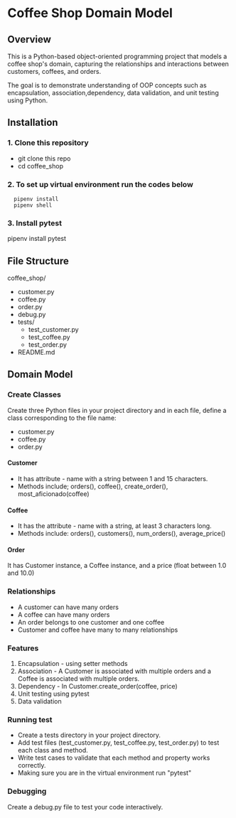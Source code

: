 # Coffee Shop Domain Model
## Overview
This is a Python-based object-oriented programming project that models a coffee shop's domain, capturing the relationships and interactions between customers, coffees, and orders.

The goal is to demonstrate understanding of OOP concepts such as encapsulation, association,dependency, data validation, and unit testing using Python.

## Installation
### 1. Clone this repository
- git clone this repo
- cd coffee_shop

### 2. To set up virtual environment run the codes below
      pipenv install
      pipenv shell

### 3. Install pytest
pipenv install pytest

## File Structure
coffee_shop/
 - customer.py
 - coffee.py
 - order.py
 - debug.py
 - tests/
    - test_customer.py
    - test_coffee.py
    - test_order.py
 - README.md

## Domain Model
### Create Classes
Create three Python files in your project directory and in each file, define a class corresponding to the file name:
 - customer.py
 - coffee.py
 - order.py

#### Customer
- It has attribute - name with a string between 1 and 15 characters.
- Methods include; orders(), coffee(), create_order(), most_aficionado(coffee)

#### Coffee
- It has the attribute - name with a string, at least 3 characters long.
- Methods include: orders(), customers(), num_orders(), average_price()

#### Order
It has Customer instance, a Coffee instance, and a price (float between 1.0 and 10.0)

### Relationships
- A customer can have many orders
- A coffee can have many orders
- An order belongs to one customer and one coffee
- Customer and coffee have many to many relationships

### Features
1. Encapsulation - using setter methods
2. Association - A Customer is associated with multiple orders and a Coffee is associated with multiple orders.
3. Dependency - In Customer.create_order(coffee, price)
4. Unit testing using pytest
5. Data validation

### Running test
* Create a tests directory in your project directory.
* Add test files (test_customer.py, test_coffee.py, test_order.py) to test each class and method.
* Write test cases to validate that each method and property works correctly.
* Making sure you are in the virtual environment run "pytest"

### Debugging
Create a debug.py file to test your code interactively.
